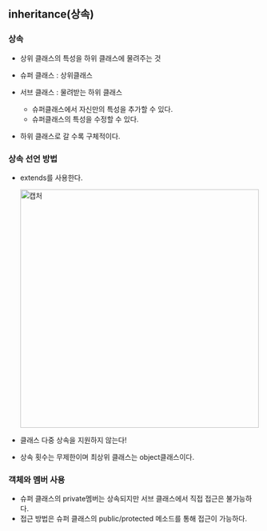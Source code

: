 ## inheritance(상속)

### 상속 
  + 상위 클래스의 특성을 하위 클래스에 물려주는 것
  + 슈퍼 클래스 : 상위클래스
  + 서브 클래스 : 물려받는 하위 클래스
  
    + 슈퍼클래스에서 자신만의 특성을 추가할 수 있다.
    + 슈퍼클래스의 특성을 수정할 수 있다. 
  
  + 하위 클래스로 갈 수록 구체적이다. 
  
  
### 상속 선언 방법
  + extends를 사용한다. 
  
    <img width="477" alt="캡처" src="https://user-images.githubusercontent.com/55094745/95548781-c5581180-0a40-11eb-846e-a650473af295.PNG">

  + 클래스 다중 상속을 지원하지 않는다!
  + 상속 횟수는 무제한이며 최상위 클래스는 object클래스이다. 
 
 
### 객체와 멤버 사용
  
  + 슈퍼 클래스의 private멤버는 상속되지만 서브 클래스에서 직접 접근은 불가능하다. 
  + 접근 방법은 슈퍼 클래스의 public/protected 메소드를 통해 접근이 가능하다. 
  
  
